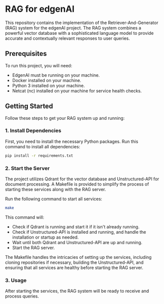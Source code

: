 # RAG for edgenAI

This repository contains the implementation of the Retriever-And-Generator (RAG) system for the edgenAI project. The RAG system combines a powerful vector database with a sophisticated language model to provide accurate and contextually relevant responses to user queries.

## Prerequisites
To run this project, you will need:

- EdgenAI must be running on your machine.
- Docker installed on your machine.
- Python 3 installed on your machine.
- Netcat (nc) installed on your machine for service health checks.

## Getting Started

Follow these steps to get your RAG system up and running:

### 1. Install Dependencies

First, you need to install the necessary Python packages. Run this command to install all dependencies:

```bash
pip install -r requirements.txt
```

### 2. Start the Server

The project utilizes Qdrant for the vector database and Unstructured-API for document processing. A Makefile is provided to simplify the process of starting these services along with the RAG server.

Run the following command to start all services:

```bash
make
```
This command will:

- Check if Qdrant is running and start it if it isn't already running.
- Check if Unstructured-API is installed and running, and handle the installation or startup as needed.
- Wait until both Qdrant and Unstructured-API are up and running.
- Start the RAG server.

The Makefile handles the intricacies of setting up the services, including cloning repositories if necessary, building the Unstructured-API, and ensuring that all services are healthy before starting the RAG server.

### 3. Usage

After starting the services, the RAG system will be ready to receive and process queries. 
